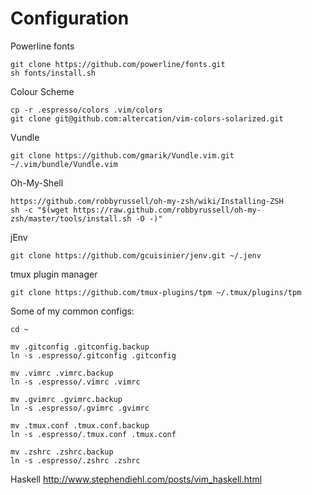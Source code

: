# Configuration

Powerline fonts
```
git clone https://github.com/powerline/fonts.git
sh fonts/install.sh
```

Colour Scheme
```
cp -r .espresso/colors .vim/colors
git clone git@github.com:altercation/vim-colors-solarized.git
```

Vundle 
```
git clone https://github.com/gmarik/Vundle.vim.git ~/.vim/bundle/Vundle.vim
```

Oh-My-Shell
```
https://github.com/robbyrussell/oh-my-zsh/wiki/Installing-ZSH
sh -c "$(wget https://raw.github.com/robbyrussell/oh-my-zsh/master/tools/install.sh -O -)"
```

jEnv
```
git clone https://github.com/gcuisinier/jenv.git ~/.jenv
```

tmux plugin manager
```
git clone https://github.com/tmux-plugins/tpm ~/.tmux/plugins/tpm
```

Some of my common configs:
```
cd ~

mv .gitconfig .gitconfig.backup
ln -s .espresso/.gitconfig .gitconfig

mv .vimrc .vimrc.backup
ln -s .espresso/.vimrc .vimrc

mv .gvimrc .gvimrc.backup
ln -s .espresso/.gvimrc .gvimrc

mv .tmux.conf .tmux.conf.backup
ln -s .espresso/.tmux.conf .tmux.conf

mv .zshrc .zshrc.backup 
ln -s .espresso/.zshrc .zshrc
```

Haskell
http://www.stephendiehl.com/posts/vim_haskell.html
